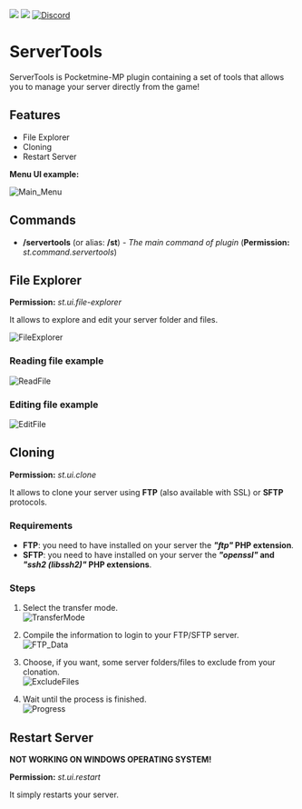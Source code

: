 [![](https://poggit.pmmp.io/shield.state/ServerTools)](https://poggit.pmmp.io/p/ServerTools)
[![](https://poggit.pmmp.io/shield.dl.total/ServerTools)](https://poggit.pmmp.io/p/ServerTools)
[![Discord](https://img.shields.io/discord/620519017148579841.svg?label=&logo=discord&logoColor=ffffff&color=7389D8&labelColor=6A7EC2)](https://discord.gg/eAePyeb)

# ServerTools
ServerTools is Pocketmine-MP plugin containing a set of tools that allows you to manage your server directly from the game!

## Features
- File Explorer
- Cloning
- Restart Server

**Menu UI example:**

![Main_Menu](https://github.com/matcracker/ServerTools/blob/master/.github/README_IMAGES/Form_Main.png)

## Commands
- **/servertools** (or alias: **/st**) - _The main command of plugin_ (**Permission:** _st.command.servertools_)

## File Explorer
**Permission:** _st.ui.file-explorer_

It allows to explore and edit your server folder and files.

![FileExplorer](https://github.com/matcracker/ServerTools/blob/master/.github/README_IMAGES/Form_FileExplorer.png)

### Reading file example
![ReadFile](https://github.com/matcracker/ImageContainer/blob/master/Form_FE_ReadFile.gif)

### Editing file example
![EditFile](https://github.com/matcracker/ImageContainer/blob/master/Form_FE_WriteFile.gif)

## Cloning
**Permission:** _st.ui.clone_

It allows to clone your server using **FTP** (also available with SSL) or **SFTP** protocols.

### Requirements
- **FTP**: you need to have installed on your server the **_"ftp"_ PHP extension**.
- **SFTP**: you need to have installed on your server the **_"openssl"_ and _"ssh2 (libssh2)"_ PHP extensions**.

### Steps
1. Select the transfer mode.<br/>
![TransferMode](https://github.com/matcracker/ServerTools/blob/master/.github/README_IMAGES/Form_Clone_Transfer.png)

2. Compile the information to login to your FTP/SFTP server.<br/>
![FTP_Data](https://github.com/matcracker/ServerTools/blob/master/.github/README_IMAGES/Form_Clone_SFTP.png)

3. Choose, if you want, some server folders/files to exclude from your clonation.<br/>
![ExcludeFiles](https://github.com/matcracker/ServerTools/blob/master/.github/README_IMAGES/Form_Clone_ExcludeFiles.png)

4. Wait until the process is finished.<br/>
![Progress](https://github.com/matcracker/ServerTools/blob/master/.github/README_IMAGES/Form_Clone_Progress.png)

## Restart Server
**NOT WORKING ON WINDOWS OPERATING SYSTEM!**

**Permission:** _st.ui.restart_

It simply restarts your server.
